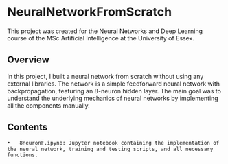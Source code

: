 # NeuralNetworkFromScratch

This project was created for the Neural Networks and Deep Learning course of the MSc Artificial Intelligence at the University of Essex.

## Overview

In this project, I built a neural network from scratch without using any external libraries. The network is a simple feedforward neural network with backpropagation, featuring an 8-neuron hidden layer. The main goal was to understand the underlying mechanics of neural networks by implementing all the components manually.

## Contents

	•	8neuronF.ipynb: Jupyter notebook containing the implementation of the neural network, training and testing scripts, and all necessary functions.
